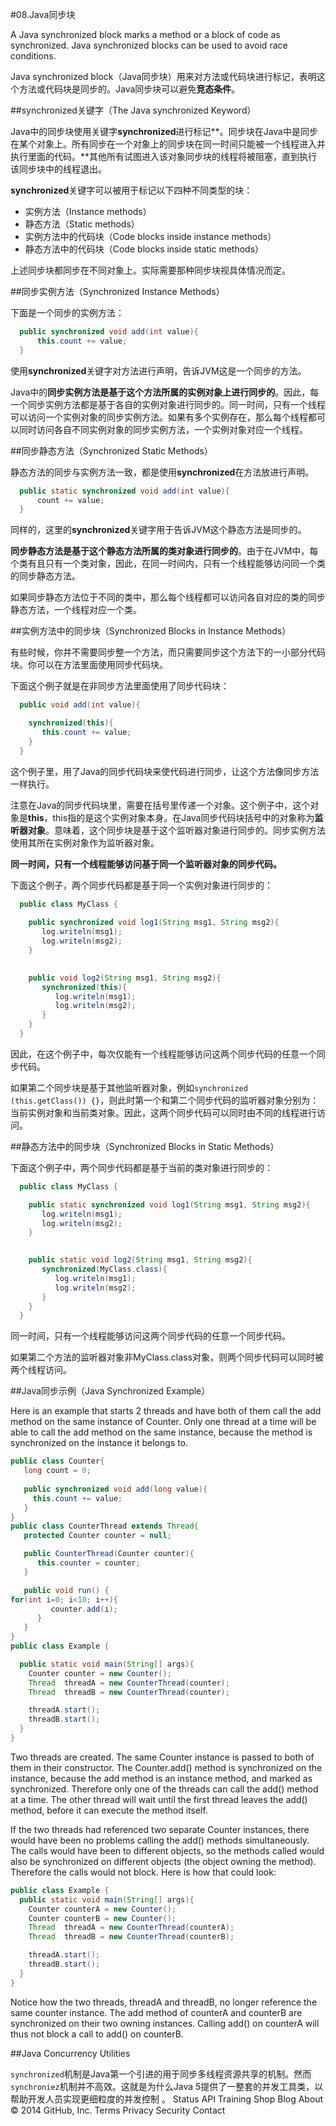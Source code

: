 #08.Java同步块

A Java synchronized block marks a method or a block of code as synchronized. Java synchronized blocks can be used to avoid race conditions.

Java synchronized block（Java同步块）用来对方法或代码块进行标记，表明这个方法或代码块是同步的。Java同步块可以避免**竞态条件**。


##synchronized关键字（The Java synchronized Keyword）

Java中的同步块使用关键字**synchronized**进行标记**。同步块在Java中是同步在某个对象上。所有同步在一个对象上的同步块在同一时间只能被一个线程进入并执行里面的代码。**其他所有试图进入该对象同步块的线程将被阻塞，直到执行该同步块中的线程退出。

**synchronized**关键字可以被用于标记以下四种不同类型的块：

- 实例方法（Instance methods）
- 静态方法（Static methods）
- 实例方法中的代码块（Code blocks inside instance methods）
- 静态方法中的代码块（Code blocks inside static methods）

上述同步块都同步在不同对象上。实际需要那种同步块视具体情况而定。

##同步实例方法（Synchronized Instance Methods）

下面是一个同步的实例方法：

```Java
  public synchronized void add(int value){
      this.count += value;
  }
```

使用**synchronized**关键字对方法进行声明，告诉JVM这是一个同步的方法。

Java中的**同步实例方法是基于这个方法所属的实例对象上进行同步的**。因此，每一个同步实例方法都是基于各自的实例对象进行同步的。同一时间，只有一个线程可以访问一个实例对象的同步实例方法。如果有多个实例存在，那么每个线程都可以同时访问各自不同实例对象的同步实例方法，一个实例对象对应一个线程。

##同步静态方法（Synchronized Static Methods）

静态方法的同步与实例方法一致，都是使用**synchronized**在方法放进行声明。

```Java
  public static synchronized void add(int value){
      count += value;
  }
```

同样的，这里的**synchronized**关键字用于告诉JVM这个静态方法是同步的。

**同步静态方法是基于这个静态方法所属的类对象进行同步的**。由于在JVM中，每个类有且只有一个类对象，因此，在同一时间内，只有一个线程能够访问同一个类的同步静态方法。

如果同步静态方法位于不同的类中，那么每个线程都可以访问各自对应的类的同步静态方法，一个线程对应一个类。

##实例方法中的同步块（Synchronized Blocks in Instance Methods）

有些时候，你并不需要同步整一个方法，而只需要同步这个方法下的一小部分代码块。你可以在方法里面使用同步代码块。

下面这个例子就是在非同步方法里面使用了同步代码块：

```Java
  public void add(int value){

    synchronized(this){
       this.count += value;   
    }
  }
```

这个例子里，用了Java的同步代码块来使代码进行同步，让这个方法像同步方法一样执行。

注意在Java的同步代码块里，需要在括号里传递一个对象。这个例子中，这个对象是**this**，this指的是这个实例对象本身。在Java同步代码块括号中的对象称为**监听器对象**。意味着，这个同步块是基于这个监听器对象进行同步的。同步实例方法使用其所在实例对象作为监听器对象。

**同一时间，只有一个线程能够访问基于同一个监听器对象的同步代码。**

下面这个例子，两个同步代码都是基于同一个实例对象进行同步的：

```Java 
  public class MyClass {
  
    public synchronized void log1(String msg1, String msg2){
       log.writeln(msg1);
       log.writeln(msg2);
    }

  
    public void log2(String msg1, String msg2){
       synchronized(this){
          log.writeln(msg1);
          log.writeln(msg2);
       }
    }
  }
```

因此，在这个例子中，每次仅能有一个线程能够访问这两个同步代码的任意一个同步代码。

如果第二个同步块是基于其他监听器对象，例如`synchronized (this.getClass()) {}`，则此时第一个和第二个同步代码的监听器对象分别为：当前实例对象和当前类对象。因此，这两个同步代码可以同时由不同的线程进行访问。

##静态方法中的同步块（Synchronized Blocks in Static Methods）

下面这个例子中，两个同步代码都是基于当前的类对象进行同步的：

```Java
  public class MyClass {

    public static synchronized void log1(String msg1, String msg2){
       log.writeln(msg1);
       log.writeln(msg2);
    }

  
    public static void log2(String msg1, String msg2){
       synchronized(MyClass.class){
          log.writeln(msg1);
          log.writeln(msg2);  
       }
    }
  }
```

同一时间，只有一个线程能够访问这两个同步代码的任意一个同步代码。

如果第二个方法的监听器对象非MyClass.class对象，则两个同步代码可以同时被两个线程访问。


##Java同步示例（Java Synchronized Example）

Here is an example that starts 2 threads and have both of them call the add method on the same instance of Counter. Only one thread at a time will be able to call the add method on the same instance, because the method is synchronized on the instance it belongs to.

```Java
public class Counter{
   long count = 0;
  
   public synchronized void add(long value){
     this.count += value;
   }
}
public class CounterThread extends Thread{
   protected Counter counter = null;

   public CounterThread(Counter counter){
      this.counter = counter;
   }

   public void run() {
for(int i=0; i<10; i++){
         counter.add(i);
      }
   }
}
public class Example {

  public static void main(String[] args){
    Counter counter = new Counter();
    Thread  threadA = new CounterThread(counter);
    Thread  threadB = new CounterThread(counter);

    threadA.start();
    threadB.start(); 
  }
}
```

Two threads are created. The same Counter instance is passed to both of them in their constructor. The Counter.add() method is synchronized on the instance, because the add method is an instance method, and marked as synchronized. Therefore only one of the threads can call the add() method at a time. The other thread will wait until the first thread leaves the add() method, before it can execute the method itself.

If the two threads had referenced two separate Counter instances, there would have been no problems calling the add() methods simultaneously. The calls would have been to different objects, so the methods called would also be synchronized on different objects (the object owning the method). Therefore the calls would not block. Here is how that could look:

```Java
public class Example {
  public static void main(String[] args){
    Counter counterA = new Counter();
    Counter counterB = new Counter();
    Thread  threadA = new CounterThread(counterA);
    Thread  threadB = new CounterThread(counterB);

    threadA.start();
    threadB.start(); 
  }
}
```

Notice how the two threads, threadA and threadB, no longer reference the same counter instance. The add method of counterA and counterB are synchronized on their two owning instances. Calling add() on counterA will thus not block a call to add() on counterB.

##Java Concurrency Utilities

`synchronized`机制是Java第一个引进的用于同步多线程资源共享的机制。然而`synchroniez`机制并不高效。这就是为什么Java 5提供了一整套的并发工具类，以帮助开发人员实现更细粒度的并发控制
。
Status API Training Shop Blog About © 2014 GitHub, Inc. Terms Privacy Security Contact 
